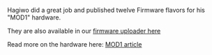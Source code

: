 Hagiwo did a great job and published twelve Firmware flavors for his "MOD1" hardware.

They are also available in our [firmware uploader here](https://dl.modulove.de/module/mod1/)

Read more on the hardware here: [MOD1 article](https://note.com/solder_state/n/nc05d8e8fd311)
